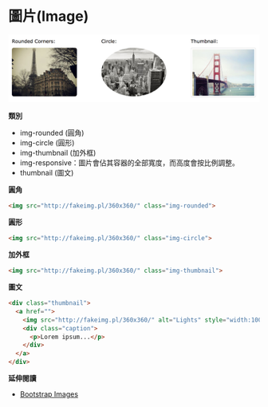 # 圖片(Image)

![Bootstrap Image](./assets/image.png)

**類別**

* img-rounded (圓角)
* img-circle (圓形)
* img-thumbnail (加外框)
* img-responsive：圖片會佔其容器的全部寬度，而高度會按比例調整。
* thumbnail (圖文)

**圓角**

```html
<img src="http://fakeimg.pl/360x360/" class="img-rounded">
```

**圓形**

```html
<img src="http://fakeimg.pl/360x360/" class="img-circle">
```

**加外框**

```html
<img src="http://fakeimg.pl/360x360/" class="img-thumbnail">
```

**圖文**

```html
<div class="thumbnail">
  <a href="">
    <img src="http://fakeimg.pl/360x360/" alt="Lights" style="width:100%">
    <div class="caption">
      <p>Lorem ipsum...</p>
    </div>
  </a>
</div>
```

**延伸閱讀**

* [Bootstrap Images](http://www.w3schools.com/bootstrap/bootstrap_images.asp)
